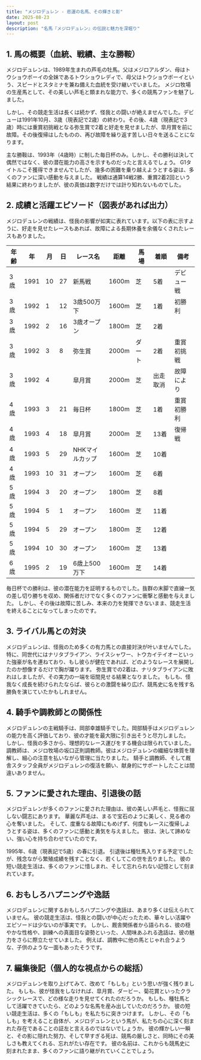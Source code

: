 ```yaml
---
title: "メジロデュレン - 悲運の名馬、その輝きと影"
date: 2025-08-23
layout: post
description: "名馬『メジロデュレン』の伝説と魅力を深堀り"
---
```


## 1. 馬の概要（血統、戦績、主な勝鞍）

メジロデュレンは、1989年生まれの芦毛の牡馬。父はメジロアルダン、母はトウショウボーイの全妹であるトウショウレディで、母父はトウショウボーイという、スピードとスタミナを兼ね備えた血統を受け継いでいました。  メジロ牧場の生産馬として、その美しい芦毛と類まれな能力で、多くの競馬ファンを魅了しました。

しかし、その競走生活は長くは続かず、怪我との闘いが絶えませんでした。デビューは1991年10月、3歳（現表記で2歳）の終わり。その後、4歳（現表記で3歳）時には重賞初挑戦となる弥生賞で2着と好走を見せましたが、皐月賞を前に故障。その後復帰はしたものの、再び故障を繰り返す苦しい日々を送ることになります。

主な勝鞍は、1993年（4歳時）に制した毎日杯のみ。しかし、その勝利は決して偶然ではなく、彼の潜在能力の高さを示すものだったと言えるでしょう。  G1タイトルこそ獲得できませんでしたが、幾多の困難を乗り越えようとする姿は、多くのファンに深い感動を与えました。  戦績は通算14戦2勝、重賞2着2回という結果に終わりましたが、彼の真価は数字だけでは計り知れないものでした。


## 2. 成績と活躍エピソード（図表があれば出力）

メジロデュレンの戦績は、怪我の影響が如実に表れています。以下の表に示すように、好走を見せたレースもあれば、故障による長期休養を余儀なくされたレースもありました。

| 年齢 | 年 | 月 | 日 | レース名 | 距離 | 馬場 | 着順 | 備考 |
|---|---|---|---|---|---|---|---|---|
| 3歳 | 1991 | 10 | 27 | 新馬戦 | 1600m | 芝 | 5着 | デビュー戦 |
| 3歳 | 1992 | 1 | 12 | 3歳500万下 | 1600m | 芝 | 1着 | 初勝利 |
| 3歳 | 1992 | 2 | 16 | 3歳オープン | 1800m | 芝 | 2着 |  |
| 3歳 | 1992 | 3 | 8 | 弥生賞 | 2000m | ダート | 2着 | 重賞初挑戦 |
| 3歳 | 1992 | 4 |  | 皐月賞 | 2000m | 芝 | 出走取消 | 故障により |
| 4歳 | 1993 | 3 | 21 | 毎日杯 | 1800m | 芝 | 1着 | 重賞初勝利 |
| 4歳 | 1993 | 4 | 18 | 皐月賞 | 2000m | 芝 | 13着 | 復帰戦 |
| 4歳 | 1993 | 5 | 29 | NHKマイルカップ | 1600m | 芝 | 10着 |  |
| 4歳 | 1993 | 10 | 31 | オープン | 1600m | 芝 | 6着 |  |
| 5歳 | 1994 | 3 | 20 | オープン | 1800m | 芝 | 8着 |  |
| 5歳 | 1994 | 5 | 1 | オープン | 1600m | 芝 | 11着 |  |
| 5歳 | 1994 | 5 | 29 | オープン | 1800m | 芝 | 12着 |  |
| 5歳 | 1994 | 10 | 30 | オープン | 1600m | 芝 | 13着 |  |
| 6歳 | 1995 | 2 | 19 | 6歳上500万下 | 1600m | 芝 | 14着 |  |


毎日杯での勝利は、彼の潜在能力を証明するものでした。抜群の末脚で直線一気の差し切り勝ちを収め、関係者だけでなく多くのファンに衝撃と感動を与えました。  しかし、その後は故障に苦しみ、本来の力を発揮できないまま、競走生活を終えることになってしまったのです。



## 3. ライバル馬との対決

メジロデュレンは、怪我のため多くの有力馬との直接対決が叶いませんでした。特に、同世代にはナリタブライアン、ライスシャワー、トウカイテイオーといった強豪が名を連ねており、もし彼らが健在であれば、どのようなレースを展開したのか想像するだけで胸が躍ります。  弥生賞での2着は、ナリタブライアンに敗れはしましたが、その実力の一端を垣間見せる結果となりました。  もしも、怪我なく成長を続けられたならば、彼らとの激闘を繰り広げ、競馬史に名を残す名勝負を演じていたかもしれません。


## 4. 騎手や調教師との関係性

メジロデュレンの主戦騎手は、岡部幸雄騎手でした。岡部騎手はメジロデュレンの能力を高く評価しており、彼の才能を最大限に引き出そうと尽力しました。  しかし、怪我の多さから、理想的なレース運びをする機会は限られていました。  調教師は、メジロ牧場の坂口正則調教師。彼はメジロデュレンの繊細な体質を理解し、細心の注意を払いながら管理に当たりました。  騎手と調教師、そして厩舎スタッフ全員がメジロデュレンの復活を願い、献身的にサポートしたことは間違いありません。


## 5. ファンに愛された理由、引退後の話

メジロデュレンが多くのファンに愛された理由は、彼の美しい芦毛と、怪我に屈しない闘志にあります。  華麗な芦毛は、まるで宝石のように美しく、見る者の心を奪いました。  そして、度重なる故障にもめげず、何度もレースに復帰しようとする姿は、多くのファンに感動と勇気を与えました。  彼は、決して諦めない、強い心を持ち合わせていたのです。

1995年、6歳（現表記で5歳）の春に引退。  引退後は種牡馬入りする予定でしたが、残念ながら繁殖成績を残すことなく、若くしてこの世を去りました。  彼の短い競走生活は、多くのファンに惜しまれ、そして忘れられない記憶として刻まれています。


## 6. おもしろハプニングや逸話

メジロデュレンに関するおもしろハプニングや逸話は、あまり多くは伝えられていません。  彼の競走生活は、怪我との闘いが中心だったため、華々しい活躍やエピソードは少ないのが事実です。  しかし、厩舎関係者から語られる、彼の穏やかな性格や、訓練への真面目な姿勢といった、人間味あふれる逸話は、彼の魅力をさらに際立たせていました。  例えば、調教中に他の馬とじゃれ合うような、子供のような一面もあったそうです。


## 7. 編集後記（個人的な視点からの総括）

メジロデュレンを取り上げてみて、改めて「もしも」という思いが強く残りました。  もしも、彼が怪我をしなければ、皐月賞、ダービー、菊花賞といったクラシックレースで、どの様な走りを見せてくれたのだろうか。  もしも、種牡馬として活躍できていたら、どのような名馬を産み出していたのだろうか。  彼の短い競走生活は、多くの「もしも」を私たちに突きつけます。  しかし、その「もしも」を考えること自体が、メジロデュレンという馬が、私たちの心に深く刻まれた存在であることの証左と言えるのではないでしょうか。  彼の輝かしい一瞬と、その影に隠れた努力、そして早すぎる死は、競馬の厳しさと、同時にその美しさも教えてくれる、忘れがたい存在です。  彼の名前は、これからも競馬史に刻まれたまま、多くのファンに語り継がれていくことでしょう。

